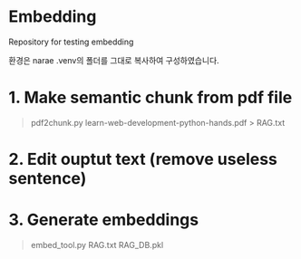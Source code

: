 # Embedding
Repository for testing embedding

환경은 narae .venv의 폴더를 그대로 복사하여 구성하였습니다.

#####
# 1. Make semantic chunk from pdf file
> pdf2chunk.py learn-web-development-python-hands.pdf > RAG.txt
# 2. Edit ouptut text (remove useless sentence)
# 3. Generate embeddings
> embed_tool.py RAG.txt RAG_DB.pkl
